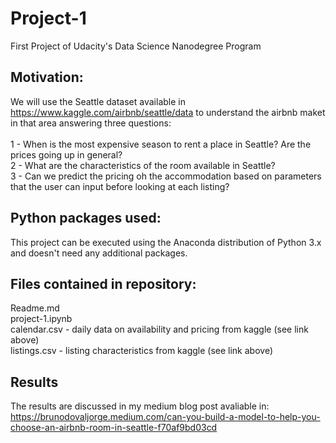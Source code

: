 # Project-1
First Project of Udacity's Data Science Nanodegree Program

## Motivation:

We will use the Seattle dataset available in https://www.kaggle.com/airbnb/seattle/data to understand the airbnb maket in that area answering three questions:<br>
<br>
1 - When is the most expensive season to rent a place in Seattle? Are the prices going up in general?<br>
2 - What are the characteristics of the room available in Seattle? <br>
3 - Can we predict the pricing oh the accommodation based on parameters that the user can input before looking at each listing?<br>

## Python packages used:

This project can be executed using the Anaconda distribution of Python 3.x and doesn't need any additional packages.

## Files contained in repository:
Readme.md <br>
project-1.ipynb<br>
calendar.csv - daily data on availability and pricing from kaggle (see link above)<br>
listings.csv - listing characteristics from kaggle (see link above)<br>

## Results

The results are discussed in my medium blog post avaliable in:
https://brunodovaljorge.medium.com/can-you-build-a-model-to-help-you-choose-an-airbnb-room-in-seattle-f70af9bd03cd
